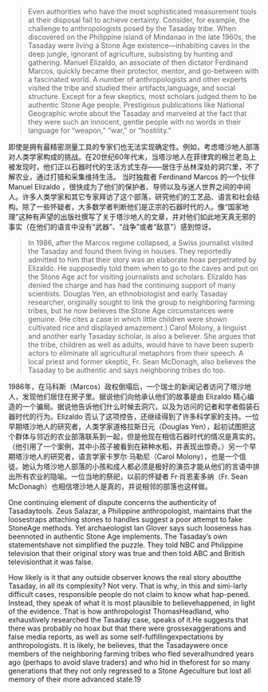 > Even authorities who have the most sophisticated measurement tools at their disposal fail to achieve certainty. Consider, for example, the challenge to anthropologists posed by the Tasaday tribe. When discovered on the Philippine island of Mindanao in the late 1960s, the Tasaday were living a Stone Age existence—inhabiting caves in the deep jungle, ignorant of agriculture, subsisting by hunting and gathering. Manuel Elizaldo, an associate of then dictator Ferdinand Marcos, quickly became their protector, mentor, and go-between with a fascinated world. A number of anthropologists and other experts visited the tribe and studied their artifacts,language, and social structure. Except for a few skeptics, most scholars judged them to be authentic Stone Age people. Prestigious publications like National Geographic wrote about the Tasaday and marveled at the fact that they were such an innocent, gentle people with no words in their language for “weapon,” “war,” or “hostility.”

即使是拥有最精密测量工具的专家们也无法实现确定性。例如，考虑塔沙地人部落对人类学家构成的挑战。在20世纪60年代末，当塔沙地人在菲律宾的棉兰老岛上被发现时，他们正以石器时代的生活方式生存——居住于丛林深处的洞穴里，不了解农业，通过打猎和采集维持生活。 当时独裁者 Ferdinand Marcos 的一个伙伴 Manuel Elizaldo ，很快成为了他们的保护者、导师以及与迷人世界之间的中间人。许多人类学家和其它专家拜访了这个部落，研究他们的工艺品、语言和社会结构。除了一些怀疑者，大多数学者判断他们是正宗的石器时代的人。像“国家地理”这种有声望的出版社撰写了关于塔沙地人的文章，并对他们如此地天真无邪的事实（在他们的语言中没有“武器”、“战争”或者“敌意”）感到惊讶。

> In 1986, after the Marcos regime collapsed, a Swiss journalist visited the Tasaday and found them living in houses. They reportedly admitted to him that their story was an elaborate hoax perpetrated by Elizaldo. He supposedly told them when to go to the caves and put on the Stone Age act for visiting journalists and scholars. Elizaldo has denied the charge and has had the continuing support of many scientists. Douglas Yen, an ethnobiologist and early Tasaday researcher, originally sought to link the group to neighboring farming tribes, but he now believes the Stone Age circumstances were genuine. \(He cites a case in which little children were shown cultivated rice and displayed amazement.\) Carol Molony, a linguist and another early Tasaday scholar, is also a believer. She argues that the tribe, children as well as adults, would have to have been superb actors to eliminate all agricultural metaphors from their speech. A local priest and former skeptic, Fr. Sean McDonagh, also believes the Tasaday to be authentic and says neighboring tribes do too.

1986年，在马科斯（Marcos）政权倒塌后，一个瑞士的新闻记者访问了塔沙地人，发现他们居住在房子里。据说他们向他承认他们的故事是由 Elizaldo 精心编造的一个骗局。据说他告诉他们什么时候去洞穴，以及为访问的记者和学者假装石器时代的行为。Elizaldo 否认了这项控告，还继续得到了许多科学家的支持。一位早期塔沙地人的研究者，人类学家道格拉斯日元（Douglas Yen），起初试图把这个群体与邻近的农业部落联系到一起，但是他现在相信石器时代的情况是真实的。（他引用了一个案例，其中小孩子被看到在耕种水稻，并表现出惊奇。）另一个早期塔沙地人的研究者，语言学家卡罗尔·马勒尼（Carol Molony），也是一个信徒。她认为塔沙地人部落的小孩和成人都必须是极好的演员才能从他们的言语中排出所有农业的隐喻。一位当地的祭祀，以前的怀疑者 Fr·肖恩麦多纳（Fr. Sean McDonagh）也相信塔沙地人是真的，并说相邻的部落也这样做。

One continuing element of dispute concerns the authenticity of Tasadaytools. Zeus Salazar, a Philippine anthropologist, maintains that the loosestraps attaching stones to handles suggest a poor attempt to fake StoneAge methods. Yet archaeologist Ian Glover says such looseness has beennoted in authentic Stone Age implements. The Tasaday’s own statementshave not simplified the puzzle. They told NBC and Philippine television that their original story was true and then told ABC and British televisionthat it was false.

How likely is it that any outside observer knows the real story aboutthe Tasaday, in all its complexity? Not very. That is why, in this and simi-larly difficult cases, responsible people do not claim to know what hap-pened. Instead, they speak of what it is most plausible to believehappened, in light of the evidence. That is how anthropologist ThomasHeadland, who exhaustively researched the Tasaday case, speaks of it.He suggests that there was probably no hoax but that there were grossexaggerations and false media reports, as well as some self-fulfillingexpectations by anthropologists. It is likely, he believes, that the Tasadaywere once members of the neighboring farming tribes who fled severalhundred years ago \(perhaps to avoid slave traders\) and who hid in theforest for so many generations that they not only regressed to a Stone Ageculture but lost all memory of their more advanced state.19

